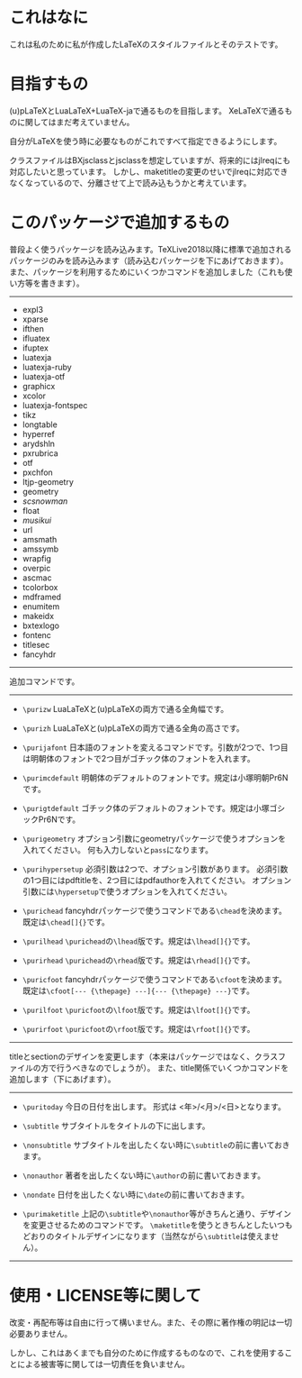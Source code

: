 # これはなに
これは私のために私が作成したLaTeXのスタイルファイルとそのテストです。

# 目指すもの
(u)pLaTeXとLuaLaTeX+LuaTeX-jaで通るものを目指します。
XeLaTeXで通るものに関してはまだ考えていません。

自分がLaTeXを使う時に必要なものがこれですべて指定できるようにします。

クラスファイルはBXjsclassとjsclassを想定していますが、将来的にはjlreqにも対応したいと思っています。
しかし、maketitleの変更のせいでjlreqに対応できなくなっているので、分離させて上で読み込もうかと考えています。

# このパッケージで追加するもの
普段よく使うパッケージを読み込みます。TeXLive2018以降に標準で追加されるパッケージのみを読み込みます（読み込むパッケージを下にあげておきます）。
また、パッケージを利用するためにいくつかコマンドを追加しました（これも使い方等を書きます）。

---
- expl3
- xparse
- ifthen
- ifluatex
- ifuptex
- luatexja
- luatexja-ruby
- luatexja-otf
- graphicx
- xcolor
- luatexja-fontspec
- tikz
- longtable
- hyperref
- arydshln
- pxrubrica
- otf
- pxchfon
- ltjp-geometry
- geometry
- *scsnowman*
- float
- *musikui*
- url
- amsmath
- amssymb
- wrapfig
- overpic
- ascmac
- tcolorbox
- mdframed
- enumitem
- makeidx
- bxtexlogo
- fontenc
- titlesec
- fancyhdr
---

追加コマンドです。

---
- `\purizw`
LuaLaTeXと(u)pLaTeXの両方で通る全角幅です。

- `\purizh`
LuaLaTeXと(u)pLaTeXの両方で通る全角の高さです。

- `\purijafont`
日本語のフォントを変えるコマンドです。引数が2つで、1つ目は明朝体のフォントで2つ目がゴチック体のフォントを入れます。

- `\purimcdefault`
明朝体のデフォルトのフォントです。規定は小塚明朝Pr6Nです。

- `\purigtdefault`
ゴチック体のデフォルトのフォントです。規定は小塚ゴシックPr6Nです。

- `\purigeometry`
オプション引数にgeometryパッケージで使うオプションを入れてください。
何も入力しないと`pass`になります。

- `\purihypersetup`
必須引数は2つで、オプション引数があります。
必須引数の1つ目にはpdftitleを、2つ目にはpdfauthorを入れてください。
オプション引数には`\hypersetup`で使うオプションを入れてください。

- `\purichead`
fancyhdrパッケージで使うコマンドである`\chead`を決めます。
既定は`\chead[]{}`です。

- `\purilhead`
`\purichead`の`\lhead`版です。規定は`\lhead[]{}`です。

- `\purirhead`
`\purichead`の`\rhead`版です。規定は`\rhead[]{}`です。

- `\puricfoot`
fancyhdrパッケージで使うコマンドである`\cfoot`を決めます。
既定は`\cfoot[--- {\thepage} ---]{--- {\thepage} ---}`です。

- `\purilfoot`
`\puricfoot`の`\lfoot`版です。規定は`\lfoot[]{}`です。

- `\purirfoot`
`\puricfoot`の`\rfoot`版です。規定は`\rfoot[]{}`です。
---

titleとsectionのデザインを変更します（本来はパッケージではなく、クラスファイルの方で行うべきなのでしょうが）。
また、title関係でいくつかコマンドを追加します（下にあげます）。

---
- `\puritoday`
今日の日付を出します。
形式は <年>/<月>/<日>となります。

- `\subtitle`
サブタイトルをタイトルの下に出します。

- `\nonsubtitle`
サブタイトルを出したくない時に`\subtitle`の前に書いておきます。

- `\nonauthor`
著者を出したくない時に`\author`の前に書いておきます。

- `\nondate`
日付を出したくない時に`\date`の前に書いておきます。

- `\purimaketitle`
上記の`\subtitle`や`\nonauthor`等がきちんと通り、デザインを変更させるためのコマンドです。
`\maketitle`を使うときちんとしたいつもどおりのタイトルデザインになります（当然ながら`\subtitle`は使えません）。
---

# 使用・LICENSE等に関して
改変・再配布等は自由に行って構いません。また、その際に著作権の明記は一切必要ありません。

しかし、これはあくまでも自分のために作成するものなので、これを使用することによる被害等に関しては一切責任を負いません。